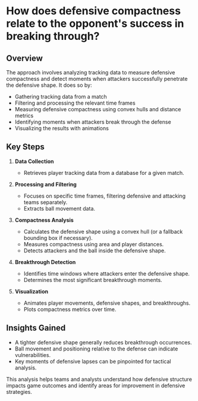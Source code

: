 # How does defensive compactness relate to the opponent's success in breaking through?

## Overview

The approach involves analyzing tracking data to measure defensive compactness and detect moments when attackers successfully penetrate the defensive shape. It does so by:

- Gathering tracking data from a match
- Filtering and processing the relevant time frames
- Measuring defensive compactness using convex hulls and distance metrics
- Identifying moments when attackers break through the defense
- Visualizing the results with animations

## Key Steps

1. **Data Collection**

   - Retrieves player tracking data from a database for a given match.

2. **Processing and Filtering**

   - Focuses on specific time frames, filtering defensive and attacking teams separately.
   - Extracts ball movement data.

3. **Compactness Analysis**

   - Calculates the defensive shape using a convex hull (or a fallback bounding box if necessary).
   - Measures compactness using area and player distances.
   - Detects attackers and the ball inside the defensive shape.

4. **Breakthrough Detection**

   - Identifies time windows where attackers enter the defensive shape.
   - Determines the most significant breakthrough moments.

5. **Visualization**
   - Animates player movements, defensive shapes, and breakthroughs.
   - Plots compactness metrics over time.

## Insights Gained

- A tighter defensive shape generally reduces breakthrough occurrences.
- Ball movement and positioning relative to the defense can indicate vulnerabilities.
- Key moments of defensive lapses can be pinpointed for tactical analysis.

This analysis helps teams and analysts understand how defensive structure impacts game outcomes and identify areas for improvement in defensive strategies.
